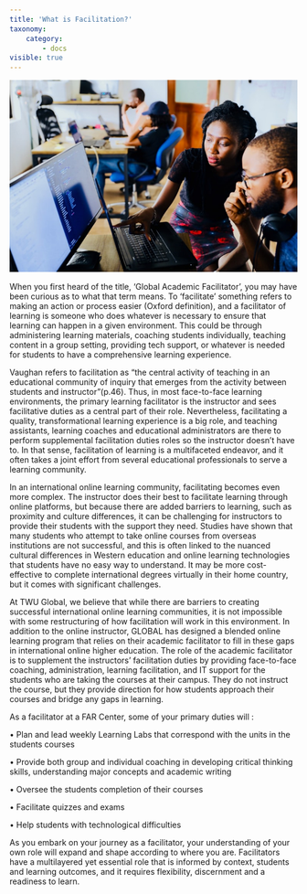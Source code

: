 ```yaml
---
title: 'What is Facilitation?'
taxonomy:
    category:
        - docs
visible: true
---
```


![](image-1.jpeg)

When you first heard of the title, ‘Global Academic Facilitator’, you may have been curious as to what that term means. To ‘facilitate’ something refers to making an action or process easier (Oxford definition), and a facilitator of learning is someone who does whatever is necessary to ensure that learning can happen in a given environment. This could be through administering learning materials, coaching students individually, teaching content in a group setting, providing tech support, or whatever is needed for students to have a comprehensive learning experience.

Vaughan refers to facilitation as “the central activity of teaching in an educational community of inquiry that emerges from the activity between students and instructor”(p.46). Thus, in most face-to-face learning environments, the primary learning facilitator is the instructor and sees facilitative duties as a central part of their role. Nevertheless, facilitating a quality, transformational learning experience is a big role, and teaching assistants, learning coaches and educational administrators are there to perform supplemental facilitation duties roles so the instructor doesn’t have to. In that sense, facilitation of learning is a multifaceted endeavor, and it often takes a joint effort from several educational professionals to serve a learning community.

In an international online learning community, facilitating becomes even more complex. The instructor does their best to facilitate learning through online platforms, but because there are added barriers to learning, such as proximity and culture differences, it can be challenging for instructors to provide their students with the support they need.  Studies have shown that many students who attempt to take online courses from overseas institutions are not successful, and this is often linked to the nuanced cultural differences in Western education and online learning technologies that students have no easy way to understand. It may be more cost-effective to complete international degrees virtually in their home country, but it comes with significant challenges.

At TWU Global, we believe that while there are barriers to creating successful international online learning communities, it is not impossible with some restructuring of how facilitation will work in this environment. In addition to the online instructor, GLOBAL has designed a blended online learning program that relies on their academic facilitator to fill in these gaps in international online higher education. The role of the academic facilitator is to supplement the instructors’ facilitation duties by providing face-to-face coaching, administration, learning facilitation, and IT support for the students who are taking the courses at their campus. They do not instruct the course, but they provide direction for how students approach their courses and bridge any gaps in learning.


As a facilitator at a FAR Center, some of your primary duties will :

•	Plan and lead weekly Learning Labs that correspond with the units in the students courses

•	Provide both group and individual coaching in developing critical thinking skills, understanding major concepts and academic writing

•	Oversee the students completion of their courses

•	Facilitate quizzes and exams

•	Help students with technological difficulties

As you embark on your journey as a facilitator, your understanding of your own role will expand and shape according to where you are. Facilitators have a multilayered yet essential role that is informed by context, students and learning outcomes, and it requires flexibility, discernment and a readiness to learn.
